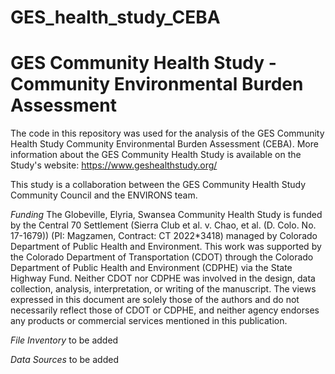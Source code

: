 # GES_health_study_CEBA

# GES Community Health Study - Community Environmental Burden Assessment

The code in this repository was used for the analysis of the GES Community Health Study Community Environmental Burden Assessment (CEBA).
More information about the GES Community Health Study is available on the Study's website: https://www.geshealthstudy.org/

This study is a collaboration between the GES Community Health Study Community Council and the ENVIRONS team.

*Funding*
The Globeville, Elyria, Swansea Community Health Study is funded by the Central 70 Settlement (Sierra Club et al. v. Chao, et al. (D. Colo. No. 17-1679)) (PI: Magzamen, Contract: CT 2022*3418) managed by Colorado Department of Public Health and Environment.
This work was supported by the Colorado Department of Transportation (CDOT) through the Colorado Department of Public Health and Environment (CDPHE) via the State Highway Fund. Neither CDOT nor CDPHE was involved in the design, data collection, analysis, interpretation, or writing of the manuscript. The views expressed in this document are solely those of the authors and do not necessarily reflect those of CDOT or CDPHE, and neither agency endorses any products or commercial services mentioned in this publication. 

*File Inventory*
to be added

*Data Sources*
to be added